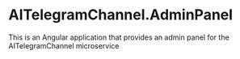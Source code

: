 # AITelegramChannel.AdminPanel
This is an Angular application that provides an admin panel for the AITelegramChannel microservice
